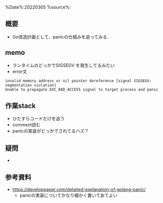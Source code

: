 %Date%:20220305
%source%:

## 概要
* Go改造計画として、panicの仕組みを追ってみる.

## memo
* ランタイムのどっかでSIGSEGV を発生してるみたい 
* error文
```
invalid memory address or nil pointer dereference [signal SIGSEGV: segmentation violation]
Unable to propagate EXC_BAD_ACCESS signal to target process and panic
```


## 作業stack
* ひたすらコードだけを追う
* comment読む
* panicの実装がどっかでされてるハズ？

## 疑問
* 

## 参考資料
* https://developpaper.com/detailed-explanation-of-golang-panic/
  * panicの実装についてかなり細かく書いてあてよい
